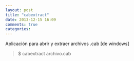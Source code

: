 ```yaml
---
layout: post
title: "cabextract"
date: 2013-12-15 16:09
comments: true
categories: 
---
```

Aplicación para abrir y extraer archivos .cab [de windows]

>$ cabextract archivo.cab

